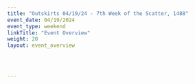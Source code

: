 ```yaml
---
title: "Outskirts 04/19/24 - 7th Week of the Scatter, 1488"
event_date: 04/19/2024
event_type: weekend
linkTitle: "Event Overview"
weight: 20
layout: event_overview




---
```


